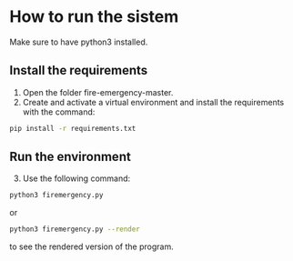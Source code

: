 # How to run the sistem
Make sure to have python3 installed.
## Install the requirements
1. Open the folder fire-emergency-master.
2. Create and activate a virtual environment and install the requirements with the command:
```sh
pip install -r requirements.txt
```
## Run the environment
3. Use the following command: 
```sh
python3 firemergency.py
```
or 
```sh
python3 firemergency.py --render
```
to see the rendered version of the program.



